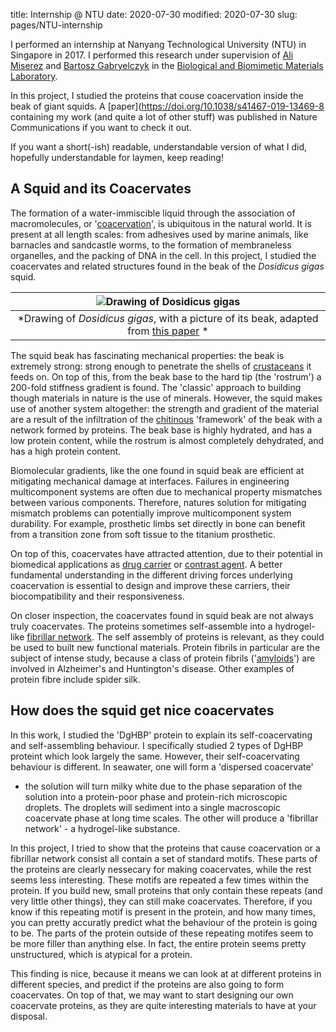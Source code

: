 title: Internship @ NTU
date: 2020-07-30
modified: 2020-07-30
slug: pages/NTU-internship

I performed an internship at Nanyang Technological University (NTU) in Singapore in 2017. I performed this research under supervision of 
[Ali Miserez](https://scholar.google.nl/citations?user=Nb6KgIoAAAAA) and [Bartosz Gabryelczyk](https://orcid.org/0000-0002-8150-8353) in 
the [Biological and Biomimetic Materials Laboratory](https://www.ntu.edu.sg/home/ali.miserez/).

In this project, I studied the proteins that couse coacervation inside the beak of giant squids. A [paper](https://doi.org/10.1038/s41467-019-13469-8
containing my work (and quite a lot of other stuff) was published in Nature Communications if you want to check it out. 

If you want a short(-ish) readable, understandable version of what I did, hopefully understandable for laymen, keep reading! 

## A Squid and its Coacervates
The formation of a water-immiscible liquid through the association of macromolecules, or '[coacervation](https://en.wikipedia.org/wiki/Coacervate)', is ubiquitous in the natural world. 
It is present at all length scales: from adhesives used by marine animals, like barnacles and sandcastle worms, to the formation of 
membraneless organelles, and the packing of DNA in the cell. In this project, I studied the coacervates and related structures found in 
the beak of the *Dosidicus gigas* squid.
	
| ![Drawing of Dosidicus gigas]({static}/images/Squid.png "Drawing of Dosidicus gigas, with a picture of its beak") | 
|:--:| 
| *Drawing of *Dosidicus gigas*, with a picture of its beak, adapted from [this paper](https://www.nature.com/articles/nchembio.1833) * |

The squid beak has fascinating mechanical properties: the beak is extremely strong: strong enough to penetrate the shells of [crustaceans](https://en.wikipedia.org/wiki/Crustacean)
it feeds on. On top of this, from the beak base to the hard tip (the 'rostrum') a 200-fold stiffness gradient is found. The 'classic' approach
to building though materials in nature is the use of minerals. However, the squid makes use of another system altogether: the strength and 
gradient of the material are a result of the infiltration of the [chitinous](https://en.wikipedia.org/wiki/Chitin) 'framework' of the beak with a network formed by proteins. 
The beak base is highly hydrated, and has a low protein content, while the rostrum is almost completely dehydrated, and has a high protein content.
	
Biomolecular gradients, like the one found in squid beak are efficient at mitigating mechanical damage at interfaces. Failures in engineering 
multicomponent systems are often due to mechanical property mismatches between various components. Therefore, natures solution for mitigating mismatch 
problems can potentially improve multicomponent system durability. For example, prosthetic limbs set directly in bone can benefit from a transition zone 
from soft tissue to the titanium prosthetic.
	
On top of this, coacervates have attracted attention, due to their potential in biomedical applications as [drug carrier](https://en.wikipedia.org/wiki/Drug_carrier)
or [contrast agent](https://en.wikipedia.org/wiki/Contrast_agent). A better fundamental understanding in the different driving forces underlying coacervation
is essential to design and improve these carriers, their biocompatibility and their responsiveness.
	
On closer inspection, the coacervates found in squid beak are not always truly coacervates. The proteins sometimes self-assemble into a hydrogel-like 
[fibrillar network](https://en.wikipedia.org/wiki/Fibril). The self assembly of proteins is relevant, as they could be used to built new functional materials. 
Protein fibrils in particular are the subject of intense study, because a class of protein fibrils ('[amyloids](https://en.wikipedia.org/wiki/Amyloid)') 
are involved in Alzheimer's and Huntington's disease. Other examples of protein fibre include spider silk.

## How does the squid get nice coacervates

In this work, I studied the 'DgHBP' protein to explain its self-coacervating and self-assembling behaviour. I specifically studied 2 types of DgHBP
proteint which look largely the same. However, their self-coacervating behaviour is different. In seawater, one will form a 'dispersed coacervate' 
- the solution will turn milky white due to the phase separation of the solution into a protein-poor phase and protein-rich microscopic droplets. The droplets
will sediment into a single macroscopic coacervate phase at long time scales. The other will produce a 'fibrillar network' - a hydrogel-like 
substance. 

In this project, I tried to show that the proteins that cause coacervation or a fibrillar network consist all contain a set of standard motifs. 
These parts of the proteins are clearly nessecary for making coacervates, while the rest seems less interesting. These motifs are repeated a few
times within the protein. If you build new, small proteins that only contain these repeats (and very little other things), they can still make 
coacervates. Therefore, if you know if this repeating motif is present in the protein, and how many times, you can pretty accuratly predict what the behaviour
of the protein is going to be. The parts of the protein outside of these repeating motifes seem to be more filler than anything else. In fact, the entire
protein seems pretty unstructured, which is atypical for a protein.

This finding is nice, because it means we can look at at different proteins in different species, and predict if the proteins are also going to form coacervates.
On top of that, we may want to start designing our own coacervate proteins, as they are quite interesting materials to have at your disposal.
